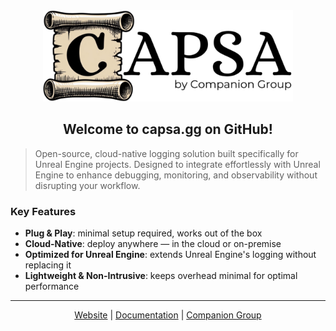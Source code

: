 <div style="text-align: center">
<img src="./logo-by.png" width="400px">
<h2>Welcome to capsa.gg on GitHub!</h2>
</div>

> Open-source, cloud-native logging solution built specifically for Unreal Engine projects. Designed to integrate effortlessly with Unreal Engine to enhance debugging, monitoring, and observability without disrupting your workflow.

### Key Features
- **Plug & Play**: minimal setup required, works out of the box
- **Cloud-Native**: deploy anywhere — in the cloud or on-premise
- **Optimized for Unreal Engine**: extends Unreal Engine's logging without replacing it
- **Lightweight & Non-Intrusive**: keeps overhead minimal for optimal performance

---

<div style="text-align: center">
<a href="https://capsa.gg/docs">Website</a>
|
<a href="https://capsa.gg/docs/intro">Documentation</a>
|
<a href="https://capsa.gg/docs">Companion Group</a>
</div>